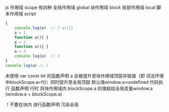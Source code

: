 js 作用域 scope 有四种 全局作用域 global 块作用域 block 局部作用域 local 脚本作用域 script

```js
{
    console.log(a)  // f a(){}
    a = 1
    function a(){ }
    a = 2
    function a(){ }
    a = 3
    console.log(a)  // 3
}
console.log(a) // 2
```

未使用 var const let 的函数声明 a 会被提升至块作用域顶部并赋值（即 词法环境中blockScope.a=f()）同时提升至全局顶部 默认值window.a=undefined
代码执行 函数声明 行时 将块作用域内 blockScope.a 的值赋给全局变量window.a (window.a = blockScope.a)

！不要在块内 进行函数声明 污染全局